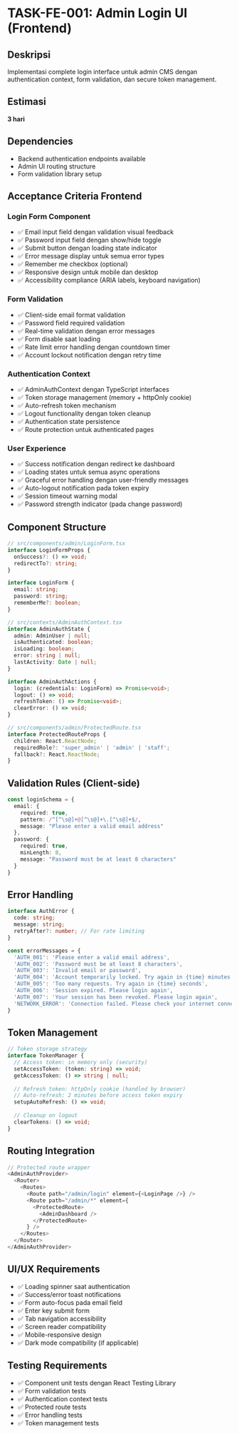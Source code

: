 # TASK-FE-001: Admin Login UI (Frontend)

## Deskripsi
Implementasi complete login interface untuk admin CMS dengan authentication context, form validation, dan secure token management.

## Estimasi
**3 hari**

## Dependencies
- Backend authentication endpoints available
- Admin UI routing structure
- Form validation library setup

## Acceptance Criteria Frontend

### Login Form Component
- ✅ Email input field dengan validation visual feedback
- ✅ Password input field dengan show/hide toggle
- ✅ Submit button dengan loading state indicator
- ✅ Error message display untuk semua error types
- ✅ Remember me checkbox (optional)
- ✅ Responsive design untuk mobile dan desktop
- ✅ Accessibility compliance (ARIA labels, keyboard navigation)

### Form Validation
- ✅ Client-side email format validation
- ✅ Password field required validation
- ✅ Real-time validation dengan error messages
- ✅ Form disable saat loading
- ✅ Rate limit error handling dengan countdown timer
- ✅ Account lockout notification dengan retry time

### Authentication Context
- ✅ AdminAuthContext dengan TypeScript interfaces
- ✅ Token storage management (memory + httpOnly cookie)
- ✅ Auto-refresh token mechanism
- ✅ Logout functionality dengan token cleanup
- ✅ Authentication state persistence
- ✅ Route protection untuk authenticated pages

### User Experience
- ✅ Success notification dengan redirect ke dashboard
- ✅ Loading states untuk semua async operations  
- ✅ Graceful error handling dengan user-friendly messages
- ✅ Auto-logout notification pada token expiry
- ✅ Session timeout warning modal
- ✅ Password strength indicator (pada change password)

## Component Structure

```typescript
// src/components/admin/LoginForm.tsx
interface LoginFormProps {
  onSuccess?: () => void;
  redirectTo?: string;
}

interface LoginForm {
  email: string;
  password: string;
  rememberMe?: boolean;
}

// src/contexts/AdminAuthContext.tsx
interface AdminAuthState {
  admin: AdminUser | null;
  isAuthenticated: boolean;
  isLoading: boolean;
  error: string | null;
  lastActivity: Date | null;
}

interface AdminAuthActions {
  login: (credentials: LoginForm) => Promise<void>;
  logout: () => void;
  refreshToken: () => Promise<void>;
  clearError: () => void;
}

// src/components/admin/ProtectedRoute.tsx
interface ProtectedRouteProps {
  children: React.ReactNode;
  requiredRole?: 'super_admin' | 'admin' | 'staff';
  fallback?: React.ReactNode;
}
```

## Validation Rules (Client-side)

```typescript
const loginSchema = {
  email: {
    required: true,
    pattern: /^[^\s@]+@[^\s@]+\.[^\s@]+$/,
    message: "Please enter a valid email address"
  },
  password: {
    required: true,
    minLength: 8,
    message: "Password must be at least 8 characters"
  }
}
```

## Error Handling

```typescript
interface AuthError {
  code: string;
  message: string;
  retryAfter?: number; // For rate limiting
}

const errorMessages = {
  'AUTH_001': 'Please enter a valid email address',
  'AUTH_002': 'Password must be at least 8 characters',
  'AUTH_003': 'Invalid email or password',
  'AUTH_004': 'Account temporarily locked. Try again in {time} minutes',
  'AUTH_005': 'Too many requests. Try again in {time} seconds',
  'AUTH_006': 'Session expired. Please login again',
  'AUTH_007': 'Your session has been revoked. Please login again',
  'NETWORK_ERROR': 'Connection failed. Please check your internet connection'
}
```

## Token Management

```typescript
// Token storage strategy
interface TokenManager {
  // Access token: in memory only (security)
  setAccessToken: (token: string) => void;
  getAccessToken: () => string | null;
  
  // Refresh token: httpOnly cookie (handled by browser)
  // Auto-refresh: 2 minutes before access token expiry
  setupAutoRefresh: () => void;
  
  // Cleanup on logout
  clearTokens: () => void;
}
```

## Routing Integration

```typescript
// Protected route wrapper
<AdminAuthProvider>
  <Router>
    <Routes>
      <Route path="/admin/login" element={<LoginPage />} />
      <Route path="/admin/*" element={
        <ProtectedRoute>
          <AdminDashboard />
        </ProtectedRoute>
      } />
    </Routes>
  </Router>
</AdminAuthProvider>
```

## UI/UX Requirements
- ✅ Loading spinner saat authentication
- ✅ Success/error toast notifications
- ✅ Form auto-focus pada email field
- ✅ Enter key submit form
- ✅ Tab navigation accessibility
- ✅ Screen reader compatibility
- ✅ Mobile-responsive design
- ✅ Dark mode compatibility (if applicable)

## Testing Requirements
- ✅ Component unit tests dengan React Testing Library
- ✅ Form validation tests
- ✅ Authentication context tests
- ✅ Protected route tests
- ✅ Error handling tests
- ✅ Token management tests